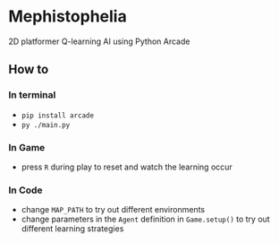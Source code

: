 # Mephistophelia

2D platformer Q-learning AI using Python Arcade

## How to
### In terminal
- `pip install arcade`
- `py ./main.py`

### In Game
- press `R` during play to reset and watch the learning occur

### In Code
- change `MAP_PATH` to try out different environments
- change parameters in the `Agent` definition in `Game.setup()` to try out different learning strategies
